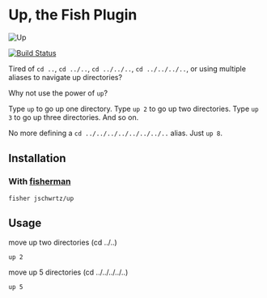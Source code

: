 # Up, the Fish Plugin

![Up](https://raw.githubusercontent.com/jschwrtz/up/master/docs/up.jpeg "Up.fish")

[![Build Status][travis-badge]][travis-link]

Tired of `cd ..`, `cd ../..`, `cd ../../..`, `cd ../../../..`, or using multiple aliases to navigate up directories?

Why not use the power of `up`?

Type `up` to go up one directory.  Type `up 2` to go up two directories.  Type `up 3` to go up three directories.  And so on.

No more defining a `cd ../../../../../../../..` alias.  Just `up 8`.

## Installation

### With [fisherman]

```fish
fisher jschwrtz/up
```

## Usage

move up two directories (cd ../..)
  ```fish
  up 2
  ```
move up 5 directories (cd ../../../../..)
  ```fish
  up 5
  ```

[travis-link]: https://travis-ci.org/jschwrtz/up
[travis-badge]: https://img.shields.io/travis/jschwrtz/up.svg
[fisherman]: https://github.com/fisherman/fisherman

